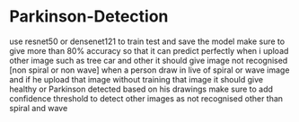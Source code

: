 # Parkinson-Detection

use resnet50 or densenet121 to train test and save the model
make sure to give more than 80% accuracy so that it can predict perfectly
when i upload other image such as tree car and other it should give image not recognised [non spiral or non wave]
when a person draw in live of spiral or wave image and if he upload that image without training that image it should give healthy or Parkinson detected based on his drawings
make sure to add confidence threshold to detect other images as not recognised other than spiral and wave
